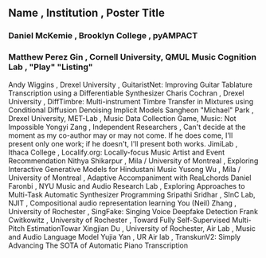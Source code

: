 ## Name	, 	Institution	, 	Poster Title
### Daniel McKemie	, 	Brooklyn College	, 	pyAMPACT
### Matthew Perez Gin	, 	Cornell University, QMUL Music Cognition Lab	, 	"Play" "Listing"
Andy Wiggins	, 	Drexel University	, 	GuitaristNet: Improving Guitar Tablature Transcription using a Differentiable Synthesizer
Charis Cochran	, 	Drexel University	, 	DiffTimbre: Multi-instrument Timbre Transfer in Mixtures using Conditional Diffusion Denoising Implicit Models
Sangheon "Michael" Park	, 	Drexel University, MET-Lab	, 	Music Data Collection Game, Music: Not Impossible
Yongyi Zang	, 	Independent Researchers	, 	Can't decide at the moment as my co-author may or may not come. If he does come, I'll present only one work; if he doesn't, I'll present both works.
JimiLab	, 	Ithaca College	, 	Localify.org: Locally-focus Music Artist and Event Recommendation
Nithya Shikarpur	, 	Mila / University of Montreal	, 	Exploring Interactive Generative Models for Hindustani Music
Yusong Wu	, 	Mila / University of Montreal	, 	Adaptive Accompaniment with ReaLchords
Daniel Faronbi	, 	NYU Music and Audio Research Lab	, 	Exploring Approaches to Multi-Task Automatic Synthesizer Programming
Sripathi Sridhar	, 	SInC Lab, NJIT	, 	Compositional audio representation learning
You (Neil) Zhang	, 	University of Rochester	, 	SingFake: Singing Voice Deepfake Detection
Frank Cwitkowitz	, 	University of Rochester	, 	Toward Fully Self-Supervised Multi-Pitch EstimationTowar
Xingjian Du	, 	University of Rochester, Air Lab	, 	Music and Audio Language Model
Yujia Yan	, 	UR Air lab	, 	TranskunV2: Simply Advancing The SOTA of Automatic Piano Transcription
